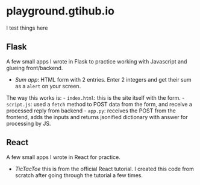 # playground.gtihub.io
I test things here

## Flask
A few small apps I wrote in Flask to practice working with Javascript and glueing front/backend.

* *Sum app*: HTML form with 2 entries. Enter 2 integers and get their sum as a `alert` on your screen.

The way this works is:
    - `index.html`: this is the site itself with the form.
    - `script.js`: used a `fetch` method to POST data from the form, and receive a processed reply from backend
    - `app.py`: receives the POST from the frontend, adds the inputs and returns jsonified dictionary with answer for processing by JS.

## React
A few small apps I wrote in React for practice.

* *TicTacToe* this is from the official React tutorial. I created this code from scratch after going through the tutorial a few times.

